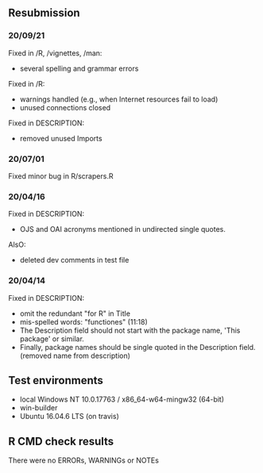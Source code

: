 ## Resubmission

### 20/09/21

Fixed in /R, /vignettes, /man:
- several spelling and grammar errors

Fixed in /R:
- warnings handled (e.g., when Internet resources fail to load) 
- unused connections closed

Fixed in DESCRIPTION:
- removed unused Imports

### 20/07/01

Fixed minor bug in R/scrapers.R 

### 20/04/16

Fixed in DESCRIPTION:
- OJS and OAI acronyms mentioned in undirected single quotes.

AlsO:
- deleted dev comments in test file

### 20/04/14

Fixed in DESCRIPTION:
- omit the redundant "for R" in Title
- mis-spelled words: "functiones" (11:18)
- The Description field should not start with the package name, 'This package' or similar.
- Finally, package names should be single quoted in the Description field. (removed name from description)

## Test environments

* local Windows NT 10.0.17763 / x86_64-w64-mingw32 (64-bit)
* win-builder
* Ubuntu 16.04.6 LTS (on travis)

## R CMD check results

There were no ERRORs, WARNINGs or NOTEs
